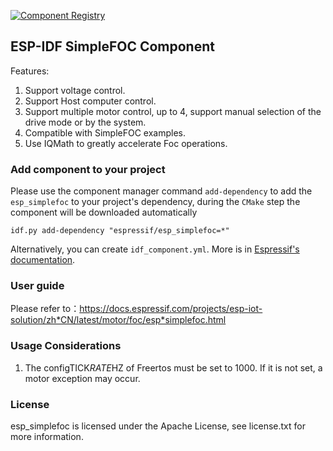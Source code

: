 [![Component Registry](https://components.espressif.com/components/espressif/esp*simplefoc/badge.svg)](https://components.espressif.com/components/espressif/esp*simplefoc)

## ESP-IDF SimpleFOC Component
 
Features:

1. Support voltage control.
2. Support Host computer control.
3. Support multiple motor control, up to 4, support manual selection of the drive mode or by the system.
4. Compatible with SimpleFOC examples.
5. Use IQMath to greatly accelerate Foc operations.


### Add component to your project

Please use the component manager command `add-dependency` to add the `esp_simplefoc` to your project's dependency, during the `CMake` step the component will be downloaded automatically

```
idf.py add-dependency "espressif/esp_simplefoc=*"
```

Alternatively, you can create `idf_component.yml`. More is in [Espressif's documentation](https://docs.espressif.com/projects/esp-idf/en/latest/esp32/api-guides/tools/idf-component-manager.html).

### User guide

Please refer to：https://docs.espressif.com/projects/esp-iot-solution/zh*CN/latest/motor/foc/esp*simplefoc.html


### Usage Considerations

1. The configTICK*RATE*HZ of Freertos must be set to 1000. If it is not set, a motor exception may occur.

### License

esp_simplefoc is licensed under the Apache License, see license.txt for more information.